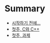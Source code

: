 # Summary

* [시작하기 전에...](Preliminaries.md)
* [첫주, C와 C++](1-C_C++.md)
* [첫주, 과제](1-assignment.md)

